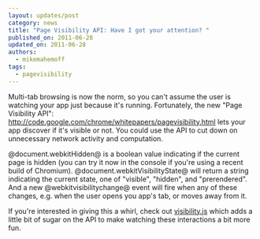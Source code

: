 ```yaml
---
layout: updates/post
category: news
title: "Page Visibility API: Have I got your attention? "
published_on: 2011-06-28
updated_on: 2011-06-28
authors:
  - mikemahemoff
tags:
  - pagevisibility
---
```

Multi-tab browsing is now the norm, so you can't assume the user is watching your app just because it's running. Fortunately, the new "Page Visibility API": <a href="http://code.google.com/chrome/whitepapers/pagevisibility.html" target="_blank">http://code.google.com/chrome/whitepapers/pagevisibility.html</a> lets your app discover if it's visible or not. You could use the API to cut down on unnecessary network activity and computation.

@document.webkitHidden@ is a boolean value indicating if the current page is hidden (you can try it now in the console if you're using a recent build of Chromium). @document.webkitVisibilityState@ will return a string indicating the current state, one of "visible", "hidden", and "prerendered". And a new @webkitvisibilitychange@ event will fire when any of these changes, e.g. when the user opens you app's tab, or moves away from it.

If you're interested in giving this a whirl, check out <a href="https://github.com/evilmartians/visibility.js">visibility.js</a> which adds a little bit of sugar on the API to make watching these interactions a bit more fun.
